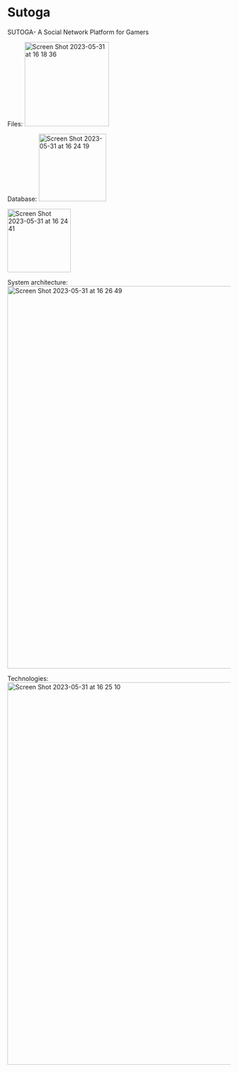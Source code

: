 # Sutoga
SUTOGA- A Social Network Platform for Gamers

Files:
<img width="190" alt="Screen Shot 2023-05-31 at 16 18 36" src="https://github.com/erennatala/Sutoga/assets/47419589/97f533c4-b5ac-427f-af89-1807a86ae317">

Database:
<img width="152" alt="Screen Shot 2023-05-31 at 16 24 19" src="https://github.com/erennatala/Sutoga/assets/47419589/8015f72a-688d-4d73-b8b6-c3f71c728f4a">

<img width="143" alt="Screen Shot 2023-05-31 at 16 24 41" src="https://github.com/erennatala/Sutoga/assets/47419589/190ddac2-95fb-4be0-ada5-de91db6c2547">

System architecture:
<img width="862" alt="Screen Shot 2023-05-31 at 16 26 49" src="https://github.com/erennatala/Sutoga/assets/47419589/eb97b63a-a9cf-4605-9dd9-97d37c9d79f7">

Technologies:
<img width="862" alt="Screen Shot 2023-05-31 at 16 25 10" src="https://github.com/erennatala/Sutoga/assets/47419589/3a380379-52d5-4018-afc1-d61cfebee6c4">

